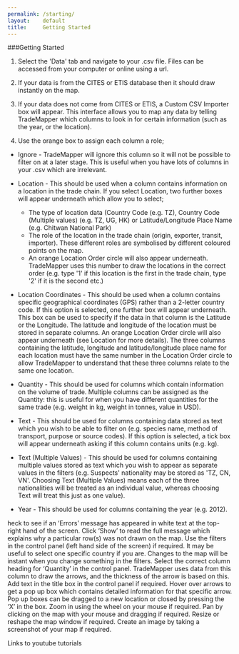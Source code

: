 ```yaml
---
permalink: /starting/
layout:    default
title:     Getting Started
---
```


###Getting Started

1) Select the 'Data' tab and navigate to your .csv file. Files can be accessed from your computer or online using a url.

2) If your data is from the CITES or ETIS database then it should draw instantly on the map.

3) If your data does not come from CITES or ETIS, a Custom CSV Importer box will appear. This interface allows you to map any data by telling TradeMapper which columns to look in for certain information (such as the year, or the location).

4) Use the orange box to assign each column a role;

  * Ignore - TradeMapper will ignore this column so it will not be possible to filter on at a later stage. This is useful   when you have lots of columns in your .csv which are irrelevant.
 
  * Location - This should be used when a column contains information on a location in the trade chain. If you select Location, two further boxes will appear underneath which allow you to select;
     * The type of location data (Country Code (e.g. TZ), Country Code (Multiple values) (e.g. TZ, UG, HK) or Latitude/Longitude Place Name (e.g. Chitwan National Park)
     * The role of the location in the trade chain (origin, exporter, transit, importer). These different roles are symbolised by different coloured points on the map.
     * An orange Location Order circle will also appear underneath. TradeMapper uses this number to draw the locations in the correct order (e.g. type '1' if this location is the first in the trade chain, type '2' if it is the second etc.)


 * Location Coordinates - This should be used when a column contains specific geographical coordinates (GPS) rather than a 2-letter country code. If this option is selected, one further box will appear underneath. This box can be used to specify if the data in that column is the Latitude or the Longitude. The latitude and longitude of the location must be stored in separate columns. An orange Location Order circle will also appear underneath (see Location for more details). The three columns containing the latitude, longitude and latitude/longitude place name for each location must have the same number in the Location Order circle to allow TradeMapper to understand that these three columns relate to the same one location.
 
 * Quantity - This should be used for columns which contain information on the volume of trade. Multiple columns can be assigned as the Quantity: this is useful for when you have different quantities for the same trade (e.g. weight in kg, weight in tonnes, value in USD). 
 
 * Text - This should be used for columns containing data stored as text which you wish to be able to filter on (e.g. species name, method of transport, purpose or source codes). If this option is selected, a tick box will appear underneath asking if this column contains units (e.g. kg).
 
* Text (Multiple Values) - This should be used for columns containing multiple values stored as text which you wish to appear as separate values in the filters (e.g. Suspects' nationality may be stored as 'TZ, CN, VN'. Choosing Text (Multiple Values) means each of the three nationalities will be treated as an individual value, whereas choosing Text will treat this just as one value).

* Year - This should be used for columns containing the year (e.g. 2012).

heck to see if an ‘Errors’ message has appeared in white text at the top-right hand of the screen. Click ‘Show’ to read the full message which explains why a particular row(s) was not drawn on the map.
Use the filters in the control panel (left hand side of the screen) if required. It may be useful to select one specific country if you are. Changes to the map will be instant when you change something in the filters.
Select the correct column heading for ‘Quantity’ in the control panel. TradeMapper uses data from this column to draw the arrows, and the thickness of the arrow is based on this.
Add text in the title box in the control panel if required. 
Hover over arrows to get a pop up box which contains detailed information for that specific arrow. Pop up boxes can be dragged to a new location or closed by pressing the ‘X’ in the box. 
Zoom in using the wheel on your mouse if required.
Pan by clicking on the map with your mouse and dragging if required.
Resize or reshape the map window if required.
Create an image by taking a screenshot of your map if required.


Links to youtube tutorials
